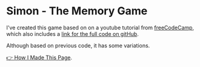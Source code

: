 # Simon - The Memory Game

I've created this game based on on a youtube tutorial from [freeCodeCamp](https://www.youtube.com/watch?v=n_ec3eowFLQ), which also includes a [link for the full code on gitHub](https://github.com/beaucarnes/simon-game).

Although based on previous code, it has some variations.

[👉 How I Made This Page](https://github.com/carlosalbertobuitragosantamaria/game/wiki).
